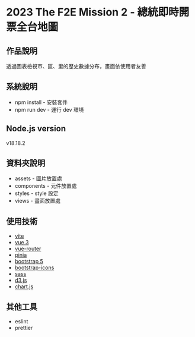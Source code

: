 # 2023 The F2E Mission 2 - 總統即時開票全台地圖

## 作品說明

透過圖表檢視市、區、里的歷史數據分布，畫面依使用者友善

## 系統說明

- npm install - 安裝套件
- npm run dev - 運行 dev 環境

## Node.js version

v18.18.2

## 資料夾說明

- assets - 圖片放置處
- components - 元件放置處
- styles - style 設定
- views - 畫面放置處

## 使用技術

- [vite](https://vitejs.dev/)
- [vue 3](https://vuejs.org/)
- [vue-router](https://router.vuejs.org/)
- [pinia](https://pinia.vuejs.org/)
- [bootstrap 5](https://getbootstrap.com/)
- [bootstrap-icons](https://icons.getbootstrap.com/)
- [sass](https://sass-lang.com/)
- [d3.js](https://d3js.org/)
- [chart.js](https://www.chartjs.org/)

## 其他工具

- eslint
- prettier
